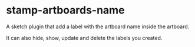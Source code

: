 # stamp-artboards-name
A sketch plugin that add a label with the artboard name inside the artboard.

It can also hide, show, update and delete the labels you created.
